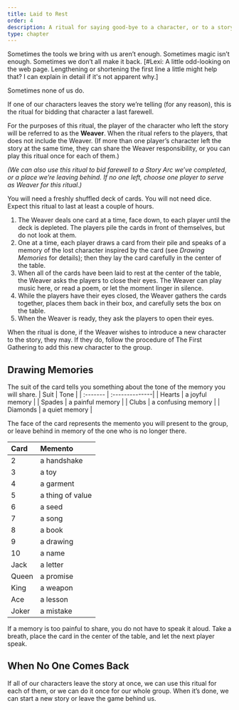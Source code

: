 ```yaml
---
title: Laid to Rest
order: 4
description: A ritual for saying good-bye to a character, or to a story.
type: chapter
---
```


Sometimes the tools we bring with us aren’t enough. Sometimes magic isn’t enough. Sometimes we don’t all make it back. [#Lexi: A little odd-looking on the web page. Lengthening or shortening the first line a little might help that? I can explain in detail if it's not apparent why.]

Sometimes none of us do.

If one of our characters leaves the story we’re telling (for any reason), this is the ritual for bidding that character a last farewell.

For the purposes of this ritual, the player of the character who left the story will be referred to as the **Weaver**. When the ritual refers to the players, that does not include the Weaver. (If more than one player’s character left the story at the same time, they can share the Weaver responsibility, or you can play this ritual once for each of them.)

_(We can also use this ritual to bid farewell to a Story Arc we’ve completed, or a place we’re leaving behind. If no one left, choose one player to serve as Weaver for this ritual.)_

You will need a freshly shuffled deck of cards. You will not need dice. Expect this ritual to last at least a couple of hours.

1. The Weaver deals one card at a time, face down, to each player until the deck is depleted. The players pile the cards in front of themselves, but do not look at them.
2. One at a time, each player draws a card from their pile and speaks of a memory of the lost character inspired by the card (see *Drawing Memories* for details); then they lay the card carefully in the center of the table.
3. When all of the cards have been laid to rest at the center of the table, the Weaver asks the players to close their eyes. The Weaver can play music here, or read a poem, or let the moment linger in silence.
4. While the players have their eyes closed, the Weaver gathers the cards together, places them back in their box, and carefully sets the box on the table.
5. When the Weaver is ready, they ask the players to open their eyes.

When the ritual is done, if the Weaver wishes to introduce a new character to the story, they may. If they do, follow the procedure of The First Gathering to add this new character to the group.


## Drawing Memories

The suit of the card tells you something about the tone of the memory you will share.
|  Suit     | Tone |
| :-------  | :--------------|
|  Hearts   | a joyful memory |
|  Spades   | a painful memory |
|  Clubs    | a confusing memory |
|  Diamonds | a quiet memory |

The face of the card represents the memento you will present to the group, or leave behind in memory of the one who is no longer there.

| Card      | Memento     |
| :---------|:------------|
|   2       | a handshake |
|   3       | a toy |
|   4       | a garment |
|   5       | a thing of value |
|   6       | a seed |
|   7       | a song |
|   8       | a book |
|   9       | a drawing |
|   10      | a name |
|   Jack    | a letter |
|   Queen   | a promise |
|   King    | a weapon |
|   Ace     | a lesson |
|   Joker   | a mistake |

If a memory is too painful to share, you do not have to speak it aloud. Take a breath, place the card in the center of the table, and let the next player speak.


## When No One Comes Back

If all of our characters leave the story at once, we can use this ritual for each of them, or we can do it once for our whole group. When it’s done, we can start a new story or leave the game behind us.
